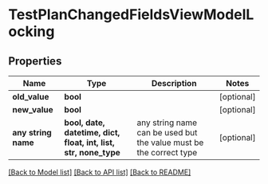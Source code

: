 # TestPlanChangedFieldsViewModelLocking


## Properties
Name | Type | Description | Notes
------------ | ------------- | ------------- | -------------
**old_value** | **bool** |  | [optional] 
**new_value** | **bool** |  | [optional] 
**any string name** | **bool, date, datetime, dict, float, int, list, str, none_type** | any string name can be used but the value must be the correct type | [optional]

[[Back to Model list]](../README.md#documentation-for-models) [[Back to API list]](../README.md#documentation-for-api-endpoints) [[Back to README]](../README.md)


